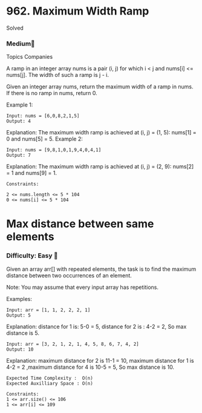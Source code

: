 # 962. Maximum Width Ramp
Solved
### Medium📌
Topics
Companies


A ramp in an integer array nums is a pair (i, j) for which i < j and nums[i] <= nums[j]. The width of such a ramp is j - i.

Given an integer array nums, return the maximum width of a ramp in nums. If there is no ramp in nums, return 0.

 

Example 1:

    Input: nums = [6,0,8,2,1,5]
    Output: 4
Explanation: The maximum width ramp is achieved at (i, j) = (1, 5): nums[1] = 0 and nums[5] = 5.
Example 2:

    Input: nums = [9,8,1,0,1,9,4,0,4,1]
    Output: 7
Explanation: The maximum width ramp is achieved at (i, j) = (2, 9): nums[2] = 1 and nums[9] = 1.
 

    Constraints:

    2 <= nums.length <= 5 * 104
    0 <= nums[i] <= 5 * 104



# Max distance between same elements
### Difficulty: Easy 📌

Given an array arr[] with repeated elements, the task is to find the maximum distance between two occurrences of an element.

Note: You may assume that every input array has repetitions.

Examples:

    Input: arr = [1, 1, 2, 2, 2, 1]
    Output: 5
Explanation: distance for 1 is: 5-0 = 5, distance for 2 is : 4-2 = 2, So max distance is 5.

    Input: arr = [3, 2, 1, 2, 1, 4, 5, 8, 6, 7, 4, 2]
    Output: 10

Explanation: maximum distance for 2 is 11-1 = 10, maximum distance for 1 is 4-2 = 2 ,maximum distance for 4 is 10-5 = 5, So max distance is 10.

    Expected Time Complexity :  O(n)
    Expected Auxilliary Space : O(n)

    Constraints:
    1 <= arr.size() <= 106
    1 <= arr[i] <= 109